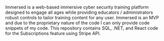 Immersed is a web-based immersive cyber security training platform designed to engage all ages while providing educators / administrators robust controls to tailor training content for any user. Immersed is an MVP and due to the proprietary nature of the code I can only provide code snippets of my code. This repository contains SQL, .NET, and React code for the Subscriptions feature using Stripe API.

